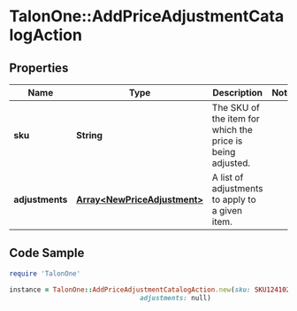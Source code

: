 # TalonOne::AddPriceAdjustmentCatalogAction

## Properties

Name | Type | Description | Notes
------------ | ------------- | ------------- | -------------
**sku** | **String** | The SKU of the item for which the price is being adjusted. | 
**adjustments** | [**Array&lt;NewPriceAdjustment&gt;**](NewPriceAdjustment.md) | A list of adjustments to apply to a given item. | 

## Code Sample

```ruby
require 'TalonOne'

instance = TalonOne::AddPriceAdjustmentCatalogAction.new(sku: SKU1241028,
                                 adjustments: null)
```


